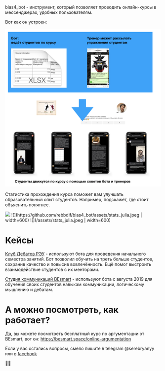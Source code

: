bias4_bot - инструмент, который позволяет проводить онлайн-курсы в мессенджерах, удобных пользователям.


Вот как он устроен:

<img src="/assets/scheme.png" width="600">


Статистика прохождения курса поможет вам улучшать образовательный опыт студентов. Например, подскажет, где стоит объяснить понятнее.

<img src="https://github.com/rebbdif/bias4_bot/assets/stats_julia.jpeg" width="600">
![](https://github.com/rebbdif/bias4_bot/assets/stats_julia.jpeg | width=600)
![](/assets/stats_julia.jpeg | width=600)


# Кейсы

[Клуб Дебатов РЭУ](http://debate-reu.tilda.ws) - используют бота для проведения начального семестра занятий. Бот позволил обучить на треть больше студентов, сохранив качество и повысив вовлечённость. Ещё помог выстроить взаимодействие студентов с их менторами. 

[Студия коммуникаций BЕsmart](https://besmart.space) - используют бота с августа 2019 для обучения своих студентов навыкам коммуникации, логическому мышлению и дебатам. 






# А можно посмотреть, как работает? 

Да, вы можете посмотреть бесплатный курс по аргументации от BEsmart, вот он: https://besmart.space/online-argumentation





Если у вас остались вопросы, смело пишите в telegram @serebryanyy или в [facebook](https://www.facebook.com/leonid.serebryanyy)


💌🤖
